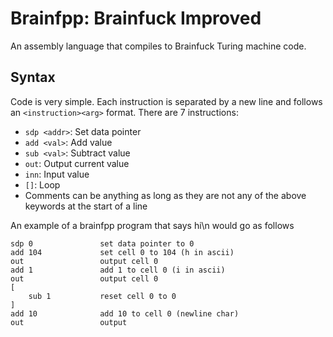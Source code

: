 # Brainfpp: Brainfuck Improved

An assembly language that compiles to Brainfuck Turing machine code.

## Syntax

Code is very simple. Each instruction is separated by a new line and follows an `<instruction><arg>` format. There are 7 instructions:

- `sdp <addr>`: Set data pointer
- `add <val>`: Add value
- `sub <val>`: Subtract value
- `out`: Output current value
- `inn`: Input value
- `[]`: Loop
- Comments can be anything as long as they are not any of the above keywords at the start of a line 

An example of a brainfpp program that says hi\n would go as follows

```
sdp 0               set data pointer to 0
add 104             set cell 0 to 104 (h in ascii)
out                 output cell 0
add 1               add 1 to cell 0 (i in ascii)
out                 output cell 0
[                   
    sub 1           reset cell 0 to 0
]
add 10              add 10 to cell 0 (newline char)
out                 output 
```